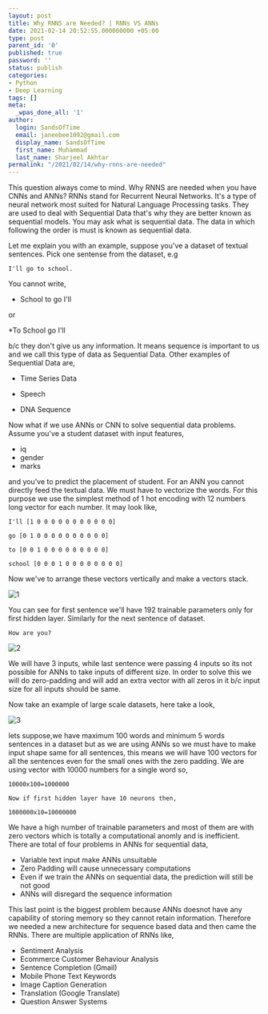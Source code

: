 ```yaml
---
layout: post
title: Why RNNS are Needed? | RNNs VS ANNs
date: 2021-02-14 20:52:55.000000000 +05:00
type: post
parent_id: '0'
published: true
password: ''
status: publish
categories:
- Python
- Deep Learning
tags: []
meta:
  _wpas_done_all: '1'
author:
  login: SandsOfTime
  email: janeebee1092@gmail.com
  display_name: SandsOfTime
  first_name: Muhammad
  last_name: Sharjeel Akhtar
permalink: "/2021/02/14/why-rnns-are-needed"
---
```

This question always come to mind. Why RNNS are needed when you have CNNs and ANNs? RNNs stand for Recurrent Neural Networks. It's a type of neural network most suited for Natural Language Processing tasks. They are used to deal with Sequential Data that's why they are better known as sequential models. You may ask what is sequential data. The data in which following the order is must is known as sequential data.

Let me explain you with an example, suppose you've a dataset of textual sentences. Pick one sentense from the dataset, e.g

```
I'll go to school.
```

You cannot write,

* School to go I'll 

or 

*To School go I'll

b/c they don't give us any information. It means sequence is important to us and we call this type of data as Sequential Data. Other examples of Sequential Data are,

* Time Series Data

* Speech

* DNA Sequence 

Now what if we use ANNs or CNN to solve sequential data problems. Assume you've a student dataset with input features,

* iq
* gender
* marks

and you've to predict the placement of student. For an ANN you cannot directly feed the textual data. We must have to vectorize the words. For this purpose we use the simplest method of 1 hot encoding with 12 numbers long vector for each number. It may look like,

```
I'll [1 0 0 0 0 0 0 0 0 0 0 0]

go [0 1 0 0 0 0 0 0 0 0 0 0]

to [0 0 1 0 0 0 0 0 0 0 0 0]

school [0 0 0 1 0 0 0 0 0 0 0 0]
```

Now we've to arrange these vectors vertically and make a vectors stack. 

![1](/assets/images/clt/why-rnns-are-needed/1.png)

You can see for first sentence we'll have 192 trainable parameters only for first hidden layer. Similarly for the next sentence of dataset.

```
How are you?
```

![2](/assets/images/clt/why-rnns-are-needed/2.png)

We will have 3 inputs, while last sentence were passing 4 inputs so its not possible for ANNs to take inputs of different size. In order to solve this we will do zero-padding and will add an extra vector with all zeros in it b/c input size for all inputs should be same. 

Now take an example of large scale datasets, here take a look,

![3](/assets/images/clt/why-rnns-are-needed/3.png)

lets suppose,we have maximum 100 words and minimum 5 words sentences in a dataset but as we are using ANNs so we must have to make input shape same for all sentences, this means we will have 100 vectors for all the sentences even for the small ones with the zero padding. We are using vector with 10000 numbers for a single word so,

```
10000x100=1000000

Now if first hidden layer have 10 neurons then, 

1000000x10=10000000

```

We have a high number of trainable parameters and most of them are with zero vectors which is totally a computational anomly and is inefficient. There are total of four problems in ANNs for sequential data,

* Variable text input make ANNs unsuitable
* Zero Padding will cause unnecessary computations
* Even if we train the ANNs on sequential data, the prediction will still be not good
* ANNs will disregard the sequence information

This last point is the biggest problem because ANNs doesnot have any capability of storing memory so they cannot retain information. Therefore we needed a new architecture for sequence based data and then came the RNNs. There are multiple application of RNNs like,

* Sentiment Analysis
* Ecommerce Customer Behaviour Analysis
* Sentence Completion (Gmail)
* Mobile Phone Text Keywords
* Image Caption Generation
* Translation (Google Translate)
* Question Answer Systems
